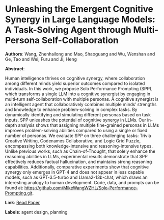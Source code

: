 # Unleashing the Emergent Cognitive Synergy in Large Language Models: A Task-Solving Agent through Multi-Persona Self-Collaboration

**Authors**: Wang, Zhenhailong and Mao, Shaoguang and Wu, Wenshan and Ge, Tao and Wei, Furu and Ji, Heng

**Abstract**:

Human intelligence thrives on cognitive synergy, where collaboration among different minds yield superior outcomes compared to isolated individuals. In this work, we propose Solo Performance Prompting (SPP), which transforms a single LLM into a cognitive synergist by engaging in multi-turn self-collaboration with multiple personas. A cognitive synergist is an intelligent agent that collaboratively combines multiple minds’ strengths and knowledge to enhance problem-solving in complex tasks. By dynamically identifying and simulating different personas based on task inputs, SPP unleashes the potential of cognitive synergy in LLMs. Our in-depth analysis shows that assigning multiple fine-grained personas in LLMs improves problem-solving abilities compared to using a single or fixed number of personas. We evaluate SPP on three challenging tasks: Trivia Creative Writing, Codenames Collaborative, and Logic Grid Puzzle, encompassing both knowledge-intensive and reasoning-intensive types. Unlike previous works, such as Chain-of-Thought, that solely enhance the reasoning abilities in LLMs, experimental results demonstrate that SPP effectively reduces factual hallucination, and maintains strong reasoning capabilities. Additionally, comparative experiments show that cognitive synergy only emerges in GPT-4 and does not appear in less capable models, such as GPT-3.5-turbo and Llama2-13b-chat, which draws an interesting analogy to human development. Code, data, and prompts can be found at: https://github.com/MikeWangWZHL/Solo-Performance-Prompting.git.

**Link**: [Read Paper](https://doi.org/10.18653/v1/2024.naacl-long.15)

**Labels**: agent design, planning
